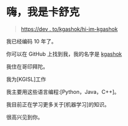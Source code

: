 # 嗨，我是卡舒克

> [https://dev . to/kgashok/hi-im-kgashok](https://dev.to/kgashok/hi-im-kgashok)

我已经编码 10 年了。

你可以在 GitHub 上找到我，我的名字是 [kgashok](https://github.com/kgashok)

我住在哥印拜陀。

我为[KGISL]工作

我主要用这些语言编程:[Python，Java，C++]。

我目前正在学习更多关于[机器学习]的知识。

很高兴见到你。
